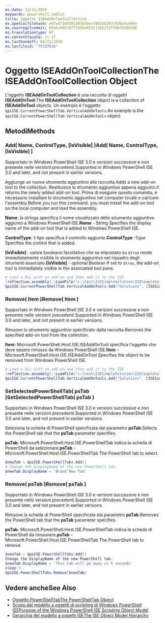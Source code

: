 ```yaml
---
ms.date: 12/31/2019
keywords: powershell,cmdlet
title: Oggetto ISEAddOnToolCollection
ms.openlocfilehash: e07a47169381307b50ac190165307c926b4ad94e
ms.sourcegitcommit: 6545c60578f7745be015111052fd7769f8289296
ms.translationtype: HT
ms.contentlocale: it-IT
ms.lasthandoff: 04/22/2020
ms.locfileid: "75737016"
---
```

# <a name="the-iseaddontoolcollection-object"></a><span data-ttu-id="97a82-103">Oggetto ISEAddOnToolCollection</span><span class="sxs-lookup"><span data-stu-id="97a82-103">The ISEAddOnToolCollection Object</span></span>

<span data-ttu-id="97a82-104">L'oggetto **ISEAddOnToolCollection** è una raccolta di oggetti **ISEAddOnTool**.</span><span class="sxs-lookup"><span data-stu-id="97a82-104">The **ISEAddOnToolCollection** object is a collection of **ISEAddOnTool** objects.</span></span> <span data-ttu-id="97a82-105">Un esempio è l'oggetto `$psISE.CurrentPowerShellTab.VerticalAddOnTools`.</span><span class="sxs-lookup"><span data-stu-id="97a82-105">An example is the `$psISE.CurrentPowerShellTab.VerticalAddOnTools` object.</span></span>

## <a name="methods"></a><span data-ttu-id="97a82-106">Metodi</span><span class="sxs-lookup"><span data-stu-id="97a82-106">Methods</span></span>

### <a name="add-name-controltype-isvisible-"></a><span data-ttu-id="97a82-107">Add\( Name, ControlType, \[IsVisible\] \)</span><span class="sxs-lookup"><span data-stu-id="97a82-107">Add\( Name, ControlType, \[IsVisible\] \)</span></span>

<span data-ttu-id="97a82-108">Supportato in Windows PowerShell ISE 3.0 e versioni successive e non presente nelle versioni precedenti.</span><span class="sxs-lookup"><span data-stu-id="97a82-108">Supported in Windows PowerShell ISE 3.0 and later, and not present in earlier versions.</span></span>

<span data-ttu-id="97a82-109">Aggiunge un nuovo strumento aggiuntivo alla raccolta.</span><span class="sxs-lookup"><span data-stu-id="97a82-109">Adds a new add-on tool to the collection.</span></span> <span data-ttu-id="97a82-110">Restituisce lo strumento aggiuntivo appena aggiunto.</span><span class="sxs-lookup"><span data-stu-id="97a82-110">It returns the newly added add-on tool.</span></span> <span data-ttu-id="97a82-111">Prima di eseguire questo comando, è necessario installare lo strumento aggiuntivo nel computer locale e caricare l'assembly.</span><span class="sxs-lookup"><span data-stu-id="97a82-111">Before you run this command, you must install the add-on tool on the local computer and load the assembly.</span></span>

<span data-ttu-id="97a82-112">**Name**: la stringa specifica il nome visualizzato dello strumento aggiuntivo aggiunto a Windows PowerShell ISE.</span><span class="sxs-lookup"><span data-stu-id="97a82-112">**Name** - String Specifies the display name of the add-on tool that is added to Windows PowerShell ISE.</span></span>

<span data-ttu-id="97a82-113">**ControlType**: il tipo specifica il controllo aggiunto.</span><span class="sxs-lookup"><span data-stu-id="97a82-113">**ControlType** -Type Specifies the control that is added.</span></span>

<span data-ttu-id="97a82-114">**\[IsVisible\]** : valore booleano facoltativo che se impostato su `$true` rende immediatamente visibile lo strumento aggiuntivo nel riquadro degli strumenti associato.</span><span class="sxs-lookup"><span data-stu-id="97a82-114">**\[IsVisible\]** - optional Boolean If set to `$true`, the add-on tool is immediately visible in the associated tool pane.</span></span>

```powershell
# Load a DLL with an add-on and then add it to the ISE
[reflection.assembly]::LoadFile("c:\test\ISESimpleSolution\ISESimpleSolution.dll")
$psISE.CurrentPowerShellTab.VerticalAddOnTools.Add("Solutions", [ISESimpleSolution.Solution], $true)
```

### <a name="remove-item-"></a><span data-ttu-id="97a82-115">Remove\( Item \)</span><span class="sxs-lookup"><span data-stu-id="97a82-115">Remove\( Item \)</span></span>

<span data-ttu-id="97a82-116">Supportato in Windows PowerShell ISE 3.0 e versioni successive e non presente nelle versioni precedenti.</span><span class="sxs-lookup"><span data-stu-id="97a82-116">Supported in Windows PowerShell ISE 3.0 and later, and not present in earlier versions.</span></span>

<span data-ttu-id="97a82-117">Rimuove lo strumento aggiuntivo specificato dalla raccolta.</span><span class="sxs-lookup"><span data-stu-id="97a82-117">Removes the specified add-on tool from the collection.</span></span>

<span data-ttu-id="97a82-118">**Item**: Microsoft.PowerShell.Host.ISE.ISEAddOnTool specifica l'oggetto che deve essere rimosso da Windows PowerShell ISE.</span><span class="sxs-lookup"><span data-stu-id="97a82-118">**Item** - Microsoft.PowerShell.Host.ISE.ISEAddOnTool Specifies the object to be removed from Windows PowerShell ISE.</span></span>

```powershell
# Load a DLL with an add-on and then add it to the ISE
[reflection.assembly]::LoadFile("c:\test\ISESimpleSolution\ISESimpleSolution.dll")
$psISE.CurrentPowerShellTab.VerticalAddOnTools.Add("Solutions", [ISESimpleSolution.Solution], $true)
```

### <a name="setselectedpowershelltab-pstab-"></a><span data-ttu-id="97a82-119">SetSelectedPowerShellTab\( psTab \)</span><span class="sxs-lookup"><span data-stu-id="97a82-119">SetSelectedPowerShellTab\( psTab \)</span></span>

<span data-ttu-id="97a82-120">Supportato in Windows PowerShell ISE 3.0 e versioni successive e non presente nelle versioni precedenti.</span><span class="sxs-lookup"><span data-stu-id="97a82-120">Supported in Windows PowerShell ISE 3.0 and later, and not present in earlier versions.</span></span>

<span data-ttu-id="97a82-121">Seleziona la scheda di PowerShell specificata dal parametro **psTab**.</span><span class="sxs-lookup"><span data-stu-id="97a82-121">Selects the PowerShell tab that the **psTab** parameter specifies.</span></span>

<span data-ttu-id="97a82-122">**psTab**: Microsoft.PowerShell.Host.ISE.PowerShellTab indica la scheda di PowerShell da selezionare.</span><span class="sxs-lookup"><span data-stu-id="97a82-122">**psTab** - Microsoft.PowerShell.Host.ISE.PowerShellTab The PowerShell tab to select.</span></span>

```powershell
$newTab = $psISE.PowerShellTabs.Add()
# Change the DisplayName of the new PowerShell tab.
$newTab.DisplayName = 'Brand New Tab'
```

### <a name="remove-pstab-"></a><span data-ttu-id="97a82-123">Remove\( psTab \)</span><span class="sxs-lookup"><span data-stu-id="97a82-123">Remove\( psTab \)</span></span>

<span data-ttu-id="97a82-124">Supportato in Windows PowerShell ISE 3.0 e versioni successive e non presente nelle versioni precedenti.</span><span class="sxs-lookup"><span data-stu-id="97a82-124">Supported in Windows PowerShell ISE 3.0 and later, and not present in earlier versions.</span></span>

<span data-ttu-id="97a82-125">Rimuove la scheda di PowerShell specificata dal parametro **psTab**.</span><span class="sxs-lookup"><span data-stu-id="97a82-125">Removes the PowerShell tab that the **psTab** parameter specifies.</span></span>

<span data-ttu-id="97a82-126">**psTab**: Microsoft.PowerShell.Host.ISE.PowerShellTab indica la scheda di PowerShell da rimuovere.</span><span class="sxs-lookup"><span data-stu-id="97a82-126">**psTab** - Microsoft.PowerShell.Host.ISE.PowerShellTab The PowerShell tab to remove.</span></span>

```powershell
$newTab = $psISE.PowerShellTabs.Add()
Change the DisplayName of the new PowerShell tab.
$newTab.DisplayName = 'This tab will go away in 5 seconds'
sleep 5
$psISE.PowerShellTabs.Remove($newTab)
```

## <a name="see-also"></a><span data-ttu-id="97a82-127">Vedere anche</span><span class="sxs-lookup"><span data-stu-id="97a82-127">See Also</span></span>

- [<span data-ttu-id="97a82-128">Oggetto PowerShellTab</span><span class="sxs-lookup"><span data-stu-id="97a82-128">The PowerShellTab Object</span></span>](The-PowerShellTab-Object.md)
- [<span data-ttu-id="97a82-129">Scopo del modello a oggetti di scripting di Windows PowerShell ISE</span><span class="sxs-lookup"><span data-stu-id="97a82-129">Purpose of the Windows PowerShell ISE Scripting Object Model</span></span>](Purpose-of-the-Windows-PowerShell-ISE-Scripting-Object-Model.md)
- [<span data-ttu-id="97a82-130">Gerarchia del modello a oggetti ISE</span><span class="sxs-lookup"><span data-stu-id="97a82-130">The ISE Object Model Hierarchy</span></span>](The-ISE-Object-Model-Hierarchy.md)
